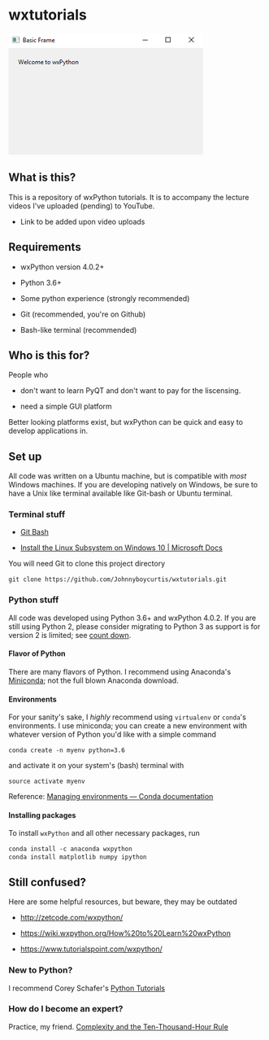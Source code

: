 # wxtutorials

![alt text](wxPythonApp.png "Basic App")



## What is this?

This is a repository of wxPython tutorials. It is to accompany the lecture videos I've uploaded (pending) to YouTube.

- Link to be added upon video uploads

## Requirements

- wxPython version 4.0.2+

- Python 3.6+

- Some python experience (strongly recommended)

- Git (recommended, you're on Github)

- Bash-like terminal (recommended)


## Who is this for?

People who 

- don't want to learn PyQT and don't want to pay for the liscensing.

- need a simple GUI platform

Better looking platforms exist, but wxPython can be quick and easy to develop applications in.


## Set up

All code was written on a Ubuntu machine, but is compatible with *most* Windows machines. If you are developing natively on Windows, be sure to have a Unix like terminal available like Git-bash or Ubuntu terminal.

### Terminal stuff

- [Git Bash](https://git-scm.com/downloads)

- [Install the Linux Subsystem on Windows 10 | Microsoft Docs](https://docs.microsoft.com/en-us/windows/wsl/install-win10)


You will need Git to clone this project directory

    git clone https://github.com/Johnnyboycurtis/wxtutorials.git


### Python stuff

All code was developed using Python 3.6+ and wxPython 4.0.2. If you are still using Python 2, please consider migrating to Python 3 as support is for version 2 is limited; see [count down](https://pythonclock.org). 

#### Flavor of Python

There are many flavors of Python. I recommend using Anaconda's [Miniconda](https://conda.io/miniconda.html); not the full blown Anaconda download.

#### Environments

For your sanity's sake, I *highly* recommend using `virtualenv` or `conda`'s  environments. I use miniconda; you can create a new environment with whatever version of Python you'd like with a simple command


    conda create -n myenv python=3.6

and activate it on your system's (bash) terminal with

    source activate myenv


Reference: [Managing environments — Conda documentation](https://conda.io/docs/user-guide/tasks/manage-environments.html)


#### Installing packages

To install `wxPython` and all other necessary packages, run

    conda install -c anaconda wxpython
    conda install matplotlib numpy ipython




## Still confused?

Here are some  helpful resources, but beware, they may be outdated

- http://zetcode.com/wxpython/

- https://wiki.wxpython.org/How%20to%20Learn%20wxPython

- https://www.tutorialspoint.com/wxpython/


### New to Python?

I recommend Corey Schafer's [Python Tutorials](https://www.youtube.com/watch?v=YYXdXT2l-Gg&list=PL-osiE80TeTskrapNbzXhwoFUiLCjGgY7&index=1)


### How do I become an expert?

Practice, my friend. [Complexity and the Ten-Thousand-Hour Rule](https://www.newyorker.com/news/sporting-scene/complexity-and-the-ten-thousand-hour-rule)
